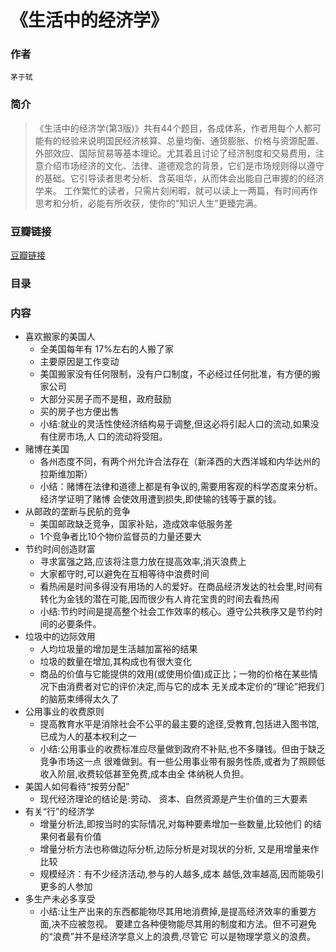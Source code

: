 《生活中的经济学》
=============================

### 作者
    茅于轼 

### 简介
> 《生活中的经济学(第3版)》共有44个题目，各成体系，作者用每个人都可能有的经验来说明国民经济核算、总量均衡、通货膨胀、价格与资源配置、外部效应、国际贸易等基本理论。尤其着且讨论了经济制度和交易费用，注意介绍市场经济的文化、法律、道德观念的背景，它们是市场规则得以遵守的基础。它引导读者思考分析、含英咀华，从而体会出能自己审握的的经济学来。
工作繁忙的读者，只需片刻闲暇，就可以读上一两篇，有时间再作思考和分析，必能有所收获，使你的"知识人生"更臻完满。


### 豆瓣链接
  [豆瓣链接](http://book.douban.com/subject/2222030/)

### 目录


### 内容
* 喜欢搬家的美国人
  - 全美国每年有 17%左右的人搬了家
  - 主要原因是工作变动
  - 美国搬家没有任何限制，没有户口制度，不必经过任何批准，有方便的搬家公司
  - 大部分买房子而不是租，政府鼓励
  - 买的房子也方便出售
  - 小结:就业的灵活性使经济结构易于调整,但这必将引起人口的流动,如果没有住房市场,人 口的流动将受阻。
* 赌博在美国
  - 各州态度不同，有两个州允许合法存在（新泽西的大西洋城和内华达州的拉斯维加斯）
  - 小结：赌博在法律和道德上都是有争议的,需要用客观的科学态度来分析。经济学证明了赌博 会使效用遭到损失,即使输的钱等于赢的钱。
* 从邮政的垄断与民航的竞争
  - 美国邮政缺乏竞争，国家补贴，造成效率低服务差
  - 1个竞争者比10个物价监督员的力量还要大
* 节约时间创造财富
  - 寻求富强之路,应该将注意力放在提高效率,消灭浪费上
  - 大家都守时,可以避免在互相等待中浪费时间
  - 看热闹是时间多得没有用场的人的爱好。在商品经济发达的社会里,时间有转化为金钱的潜在可能,因而很少有人肯花宝贵的时间去看热闹
  - 小结:节约时间是提高整个社会工作效率的核心。遵守公共秩序又是节约时间的必要条件。
* 垃圾中的边际效用
  - 人均垃圾量的增加是生活越加富裕的结果
  - 垃圾的数量在增加,其构成也有很大变化
  - 商品的价值与它能提供的效用(或使用价值)成正比；一物的价格在某些情况下由消费者对它的评价决定,而与它的成本 无关成本定价的“理论”把我们的脑筋束缚得太久了
* 公用事业的收费原则
  - 提高教育水平是消除社会不公平的最主要的途径,受教育,包括进入图书馆, 已成为人的基本权利之一
  - 小结:公用事业的收费标准应尽量做到政府不补贴,也不多赚钱。但由于缺乏竞争市场这一点 很难做到。有一些公用事业带有服务性质,或者为了照顾低收入阶层,收费较低甚至免费,成本由全 体纳税人负担。
* 美国人如何看待“按劳分配”
  - 现代经济理论的结论是:劳动、 资本、自然资源是产生价值的三大要素
* 有关“行”的经济学
  - 增量分析法,即按当时的实际情况,对每种要素增加一些数量,比较他们 的结果何者最有价值
  - 增量分析方法也称做边际分析,边际分析是对现状的分析, 又是用增量来作比较
  - 规模经济：有不少经济活动,参与的人越多,成本 越低,效率越高,因而能吸引更多的人参加
* 多生产未必多享受
  - 小结:让生产出来的东西都能物尽其用地消费掉,是提高经济效率的重要方面,决不应被忽视。 要建立各种便物能尽其用的制度和方法。但不可避免的“浪费”并不是经济学意义上的浪费,尽管它 可以是物理学意义的浪费。